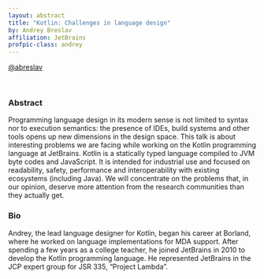 ```yaml
---
layout: abstract
title: "Kotlin: Challenges in language design"
by: Andrey Breslav
affiliation: JetBrains
profpic-class: andrey
---
```


[@abreslav](https://twitter.com/abreslav)

<br> 

### Abstract 

Programming language design in its modern sense is not limited to syntax nor to execution semantics: the presence of IDEs, build systems and other tools opens up new dimensions in the design space. This talk is about interesting problems we are facing while working on the Kotlin programming language at JetBrains. Kotlin is a statically typed language compiled to JVM byte codes and JavaScript. It is intended for industrial use and focused on readability, safety, performance and interoperability with existing ecosystems (including Java). We will concentrate on the problems that, in our opinion, deserve more attention from the research communities than they actually get.


### Bio

Andrey, the lead language designer for Kotlin, began his career at Borland, where he worked on language implementations for MDA support. After spending a few years as a college teacher, he joined JetBrains in 2010 to develop the Kotlin programming language. He represented JetBrains in the JCP expert group for JSR 335, “Project Lambda”.